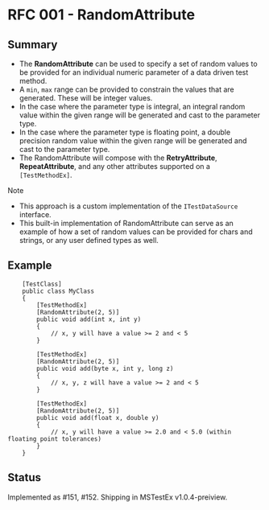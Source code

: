 # RFC 001 - RandomAttribute

## Summary
- The __RandomAttribute__ can be used to specify a set of random values to be provided for an individual numeric parameter of a data driven test method.
- A ```min```, ```max``` range can be provided to constrain the values that are generated. These will be integer values.
- In the case where the parameter type is integral, an integral random value within the given range will be generated and cast to the parameter type.
- In the case where the parameter type is floating point, a double precision random value within the given range will be generated and cast to the parameter type.
- The RandomAttribute will compose with the __RetryAttribute__, __RepeatAttribute__, and any other attributes supported on a ```[TestMethodEx]```.

Note
- This approach is a custom implementation of the ```ITestDataSource``` interface.
- This built-in implementation of RandomAttribute can serve as an example of how a set of random values can be provided for chars and strings, or any user defined types as well.

## Example
```
    [TestClass]
    public class MyClass
    {
        [TestMethodEx]
        [RandomAttribute(2, 5)]
        public void add(int x, int y)
        {
            // x, y will have a value >= 2 and < 5
        }

        [TestMethodEx]
        [RandomAttribute(2, 5)]
        public void add(byte x, int y, long z)
        {
            // x, y, z will have a value >= 2 and < 5
        }

        [TestMethodEx]
        [RandomAttribute(2, 5)]
        public void add(float x, double y)
        {
            // x, y will have a value >= 2.0 and < 5.0 (within floating point tolerances)
        }
    }
```
## Status
Implemented as #151, #152.
Shipping in MSTestEx v1.0.4-preiview.